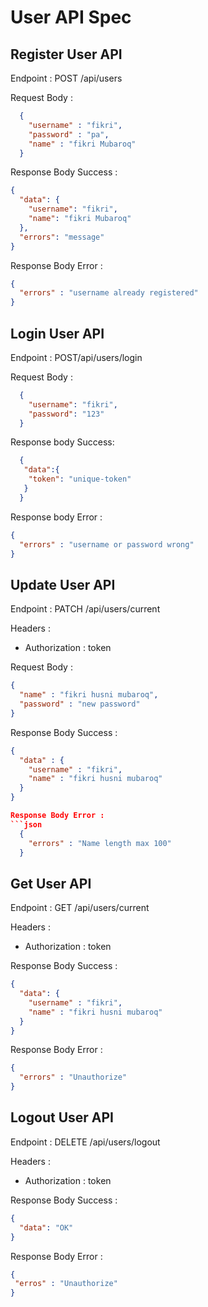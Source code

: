 # User API Spec

## Register User API

Endpoint : POST /api/users

Request Body : 

```json
  {
    "username" : "fikri",
    "password" : "pa",
    "name" : "fikri Mubaroq"
  }
```

Response Body Success : 

```json
{
  "data": {
    "username": "fikri",
    "name": "fikri Mubaroq"
  },
  "errors": "message"
}
```

Response Body Error : 

```json
{
  "errors" : "username already registered"
}
```

## Login User API

Endpoint : POST/api/users/login

Request Body :

```json
  {
    "username": "fikri",
    "password": "123"
  }
```

Response body Success: 

```json
  {
   "data":{
    "token": "unique-token"
   } 
  }
```

Response body Error : 
```json
{
  "errors" : "username or password wrong"
}
```

## Update User API
Endpoint : PATCH /api/users/current

Headers :
- Authorization : token

Request Body :
```json
{
  "name" : "fikri husni mubaroq",
  "password" : "new password"
}
```

Response Body Success : 
```json
{
  "data" : {
    "username" : "fikri",
    "name" : "fikri husni mubaroq"
  }
}

Response Body Error : 
```json
  {
    "errors" : "Name length max 100"
  }
```
## Get User API

Endpoint : GET /api/users/current

Headers :
- Authorization : token

Response Body Success : 
```json
{
  "data": {
    "username" : "fikri",
    "name" : "fikri husni mubaroq"
  }
}
```

Response Body Error : 
```json
{
  "errors" : "Unauthorize"
}
```


## Logout User API

Endpoint : DELETE /api/users/logout

Headers :
- Authorization : token

Response Body Success : 

```json
{
  "data": "OK"
}
```

Response Body Error : 
```json
{
 "erros" : "Unauthorize" 
}
```